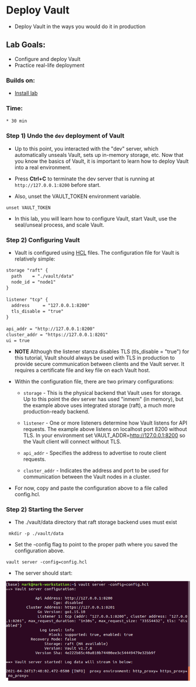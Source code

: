 # Deploy Vault

* Deploy Vault in the ways you would do it in production

## Lab Goals:

* Configure and deploy Vault 
* Practice real-life deployment 

### Builds on:
* [Install lab](../lab01)

### Time:
    * 30 min

### Step 1) Undo the `dev` deployment of Vault

* Up to this point, you interacted with the "dev" server, which automatically unseals Vault, sets up in-memory storage, etc. Now that you know the basics of Vault, it is important to learn how to deploy Vault into a real environment.

* Press **Ctrl+C** to terminate the dev server that is running at `http://127.0.0.1:8200` before start.

* Also, unset the VAULT_TOKEN environment variable.

```shell
unset VAULT_TOKEN
```

* In this lab, you will learn how to configure Vault, start Vault, use the seal/unseal process, and scale Vault.

### Step 2) Configuring Vault

* Vault is configured using [HCL](https://github.com/hashicorp/hcl) files. 
  The configuration file for Vault is relatively simple:
  
```HCL
storage "raft" {
  path    = "./vault/data"
  node_id = "node1"
}

listener "tcp" {
  address     = "127.0.0.1:8200"
  tls_disable = "true"
}

api_addr = "http://127.0.0.1:8200"
cluster_addr = "https://127.0.0.1:8201"
ui = true
```

* **NOTE** Although the listener stanza disables TLS (tls_disable = "true") for this tutorial, Vault should always be used with TLS in production to provide secure communication between clients and the Vault server. It requires a certificate file and key file on each Vault host.

* Within the configuration file, there are two primary configurations:

  * `storage` - This is the physical backend that Vault uses for storage. Up to this point the dev server has used "inmem" (in memory), but the example above uses integrated storage (raft), a much more production-ready backend.

  * `listener` - One or more listeners determine how Vault listens for API requests. The example above listens on localhost port 8200 without TLS. In your environment set VAULT_ADDR=http://127.0.0.1:8200 so the Vault client will connect without TLS.

  * `api_addr` - Specifies the address to advertise to route client requests.

  * `cluster_addr` - Indicates the address and port to be used for communication between the Vault nodes in a cluster.

* For now, copy and paste the configuration above to a file called config.hcl.

### Step 2) Starting the Server

* The ./vault/data directory that raft storage backend uses must exist

```shell
 mkdir -p ./vault/data
```
  
* Set the -config flag to point to the proper path where you saved the configuration above.

```shell
vault server -config=config.hcl
```

* The server should start:

![](../artwork/fig9-1.png)




